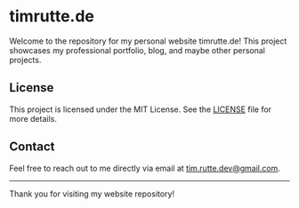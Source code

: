 # timrutte.de

Welcome to the repository for my personal website timrutte.de! This project showcases my professional portfolio, blog, and maybe other personal projects.

## License

This project is licensed under the MIT License. See the [LICENSE](LICENSE) file for more details.

## Contact

Feel free to reach out to me directly via email at [tim.rutte.dev@gmail.com](mailto:tim.rutte.dev@gmail.com).

---

Thank you for visiting my website repository!
